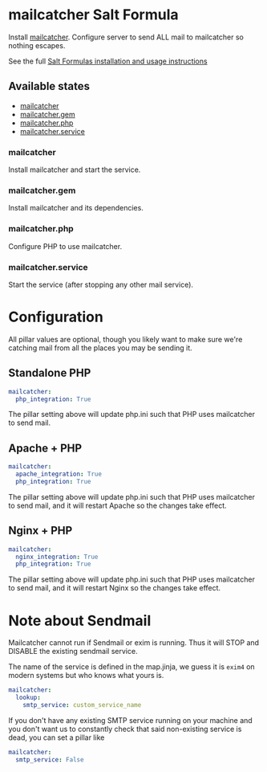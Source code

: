 mailcatcher Salt Formula
========================

Install [mailcatcher](https://github.com/sj26/mailcatcher).
Configure server to send ALL mail to mailcatcher so nothing escapes.

See the full [Salt Formulas installation and usage instructions](http://docs.saltstack.com/en/latest/topics/development/conventions/formulas.html)


## Available states

- [mailcatcher](#mailcatcher)
- [mailcatcher.gem](#mailcatcher-gem)
- [mailcatcher.php](#mailcatcher-php)
- [mailcatcher.service](#mailcatcher-service)

### mailcatcher

Install mailcatcher and start the service.

### mailcatcher.gem

Install mailcatcher and its dependencies.

### mailcatcher.php

Configure PHP to use mailcatcher.

### mailcatcher.service

Start the service (after stopping any other mail service).


Configuration
=============

All pillar values are optional, though you likely want to make sure we're catching mail from
all the places you may be sending it.

Standalone PHP
--------------

```yaml
mailcatcher:
  php_integration: True
```

The pillar setting above will update php.ini such that PHP uses mailcatcher to send mail.


Apache + PHP
------------

```yaml
mailcatcher:
  apache_integration: True
  php_integration: True
```

The pillar setting above will update php.ini such that PHP uses mailcatcher to send mail, and it will
restart Apache so the changes take effect.

Nginx + PHP
-----------

```yaml
mailcatcher:
  nginx_integration: True
  php_integration: True
```

The pillar setting above will update php.ini such that PHP uses mailcatcher to send mail, and it will
restart Nginx so the changes take effect.


Note about Sendmail
===================

Mailcatcher cannot run if Sendmail or exim is running.  Thus it will STOP and DISABLE
the existing sendmail service.

The name of the service is defined in the map.jinja, we guess it is `exim4` on modern
systems but who knows what yours is.

```yaml
mailcatcher:
  lookup:
    smtp_service: custom_service_name
```

If you don't have any existing SMTP service running on your machine and you don't want us to
constantly check that said non-existing service is dead, you can set a pillar like

```yaml
mailcatcher:
  smtp_service: False
```
